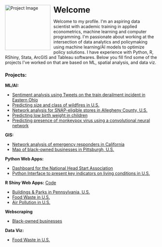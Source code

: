 
<div>
  <img align="left" src="https://github.com/user-attachments/assets/1a64a156-a5fd-4007-aab0-67e8657b7189" alt="Project Image"  width="150"; style="float:left; margin-right:10px;">
  <p><strong><span style="font-size:20pt;">Welcome</span></strong></p>
  <p>Welcome to my profile. I'm an aspiring data scientist with academic training in applied econometrics, machine learning and computer programming. I'm passionate about working at the intersection of data analytics and policymaking using machine learning/AI models to optimize policy solutions. I have experience with Python, R, RShiny, Stata, ArcGIS and Tableau softwares. Below you fill find some of the projects I've worked on that are based on ML, spatial analysis, and data viz. 
</p>

</div>

### Projects:

**ML/AI:**

- [Sentiment analysis using Tweets on the train derailment incident in Eastern Ohio](https://github.com/mahrukh-k/AI-Project.git)
- [Predicting size and class of wildfires in U.S.](https://github.com/mahrukh-k/Predicting-Wildfires)
- [Network analysis for SNAP-eligible stores in Allegheny County, U.S.](https://github.com/amjanaskie/MAP_Project_PGH_SNAP.git)
- [Predicting low birth weight in children](https://github.com/mahrukh-k/Predicting-low-birth-weight-in-children.git)
- [Predicting presence of monkeypox virus using a convolutional neural network](https://github.com/mahrukh-k/Containing-the-spread-of-monkeypox-virus-using-a-convolutional-neural-network.git)


**GIS:**
- [Network analysis of emergency responders in California](https://storymaps.arcgis.com/stories/c11b34a88af940e6bd10dc2878dc74db)
- [Map of black-owned businesses in Pittsburgh, U.S.](https://storymaps.arcgis.com/stories/73ed746ecaad4ffe8693658b58d6eca0)


**Python Web Apps:**
- [Dashboard for the National Head Start Association](https://github.com/mahrukh-k/Streamlit-Dashboard-NHSA.git)
- [Python Interface to present key indicators on living conditions in U.S.](https://github.com/mahrukh-k/Tkinter-Application.git)


**R Shiny Web Apps:**
[Code](https://github.com/mahrukh-k/RShiny-Dashboards.git)

- [Buildings & Parks in Pennsylvania, U.S.](https://mahrukh-k.shinyapps.io/final-project-mahrukhk/?_ga=2.134633777.1150617572.1679851978-1328447398.1678659633)
- [Food Waste in U.S.](https://mahrukh-k.shinyapps.io/hw2-mahrukhk/?_ga=2.134633777.1150617572.1679851978-1328447398.1678659633)
- [Air Pollution in U.S.](https://mahrukh-k.shinyapps.io/hw1-shiny/?_ga=2.134633777.1150617572.1679851978-1328447398.1678659633)

**Webscraping**
- [Black-owned businesses](https://github.com/mahrukh-k/Webscraping.git)

**Data Viz:**
- [Food Waste in U.S.](https://carnegiemellon.shorthandstories.com/rotten-potatoes/index.html)

